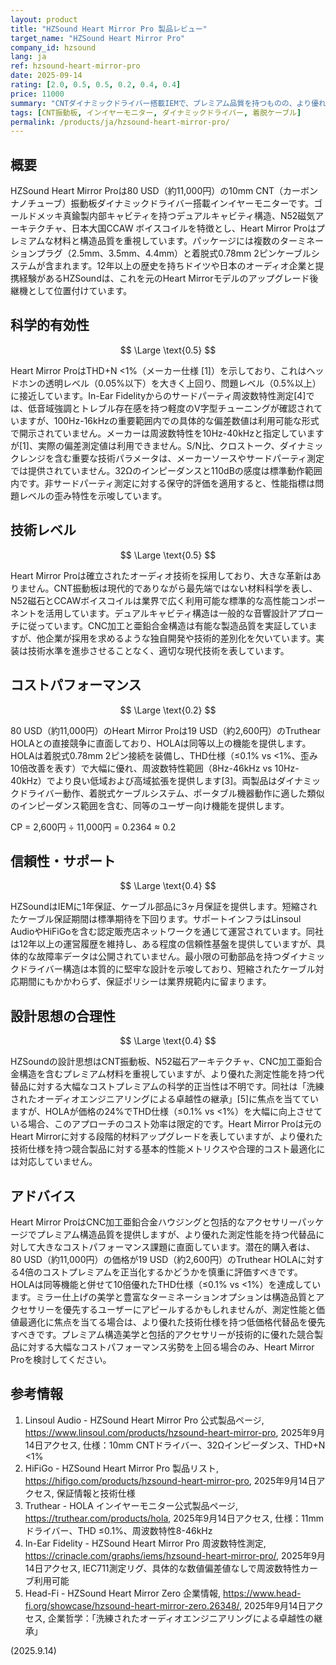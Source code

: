 ```yaml
---
layout: product
title: "HZSound Heart Mirror Pro 製品レビュー"
target_name: "HZSound Heart Mirror Pro"
company_id: hzsound
lang: ja
ref: hzsound-heart-mirror-pro
date: 2025-09-14
rating: [2.0, 0.5, 0.5, 0.2, 0.4, 0.4]
price: 11000
summary: "CNTダイナミックドライバー搭載IEMで、プレミアム品質を持つものの、より優れた性能を持つ競合製品に対してコストパフォーマンスに疑問。"
tags: [CNT振動板, インイヤーモニター, ダイナミックドライバー, 着脱ケーブル]
permalink: /products/ja/hzsound-heart-mirror-pro/
---
```

## 概要

HZSound Heart Mirror Proは80 USD（約11,000円）の10mm CNT（カーボンナノチューブ）振動板ダイナミックドライバー搭載インイヤーモニターです。ゴールドメッキ真鍮製内部キャビティを持つデュアルキャビティ構造、N52磁気アーキテクチャ、日本大国CCAW ボイスコイルを特徴とし、Heart Mirror Proはプレミアムな材料と構造品質を重視しています。パッケージには複数のターミネーションプラグ（2.5mm、3.5mm、4.4mm）と着脱式0.78mm 2ピンケーブルシステムが含まれます。12年以上の歴史を持ちドイツや日本のオーディオ企業と提携経験があるHZSoundは、これを元のHeart Mirrorモデルのアップグレード後継機として位置付けています。

## 科学的有効性

$$ \Large \text{0.5} $$

Heart Mirror ProはTHD+N <1%（メーカー仕様 [1]）を示しており、これはヘッドホンの透明レベル（0.05%以下）を大きく上回り、問題レベル（0.5%以上）に接近しています。In-Ear Fidelityからのサードパーティ周波数特性測定[4]では、低音域強調とトレブル存在感を持つ軽度のV字型チューニングが確認されていますが、100Hz-16kHzの重要範囲内での具体的な偏差数値は利用可能な形式で開示されていません。メーカーは周波数特性を10Hz-40kHzと指定していますが[1]、実際の偏差測定値は利用できません。S/N比、クロストーク、ダイナミックレンジを含む重要な技術パラメータは、メーカーソースやサードパーティ測定では提供されていません。32Ωのインピーダンスと110dBの感度は標準動作範囲内です。非サードパーティ測定に対する保守的評価を適用すると、性能指標は問題レベルの歪み特性を示唆しています。

## 技術レベル

$$ \Large \text{0.5} $$

Heart Mirror Proは確立されたオーディオ技術を採用しており、大きな革新はありません。CNT振動板は現代的でありながら最先端ではない材料科学を表し、N52磁石とCCAWボイスコイルは業界で広く利用可能な標準的な高性能コンポーネントを活用しています。デュアルキャビティ構造は一般的な音響設計アプローチに従っています。CNC加工と亜鉛合金構造は有能な製造品質を実証していますが、他企業が採用を求めるような独自開発や技術的差別化を欠いています。実装は技術水準を進歩させることなく、適切な現代技術を表しています。

## コストパフォーマンス

$$ \Large \text{0.2} $$

80 USD（約11,000円）のHeart Mirror Proは19 USD（約2,600円）のTruthear HOLAとの直接競争に直面しており、HOLAは同等以上の機能を提供します。HOLAは着脱式0.78mm 2ピン接続を装備し、THD仕様（≤0.1% vs <1%、歪み10倍改善を表す）で大幅に優れ、周波数特性範囲（8Hz-46kHz vs 10Hz-40kHz）でより良い低域および高域拡張を提供します[3]。両製品はダイナミックドライバー動作、着脱式ケーブルシステム、ポータブル機器動作に適した類似のインピーダンス範囲を含む、同等のユーザー向け機能を提供します。

CP = 2,600円 ÷ 11,000円 = 0.2364 ≈ 0.2

## 信頼性・サポート

$$ \Large \text{0.4} $$

HZSoundはIEMに1年保証、ケーブル部品に3ヶ月保証を提供します。短縮されたケーブル保証期間は標準期待を下回ります。サポートインフラはLinsoul AudioやHiFiGoを含む認定販売店ネットワークを通じて運営されています。同社は12年以上の運営履歴を維持し、ある程度の信頼性基盤を提供していますが、具体的な故障率データは公開されていません。最小限の可動部品を持つダイナミックドライバー構造は本質的に堅牢な設計を示唆しており、短縮されたケーブル対応期間にもかかわらず、保証ポリシーは業界規範内に留まります。

## 設計思想の合理性

$$ \Large \text{0.4} $$

HZSoundの設計思想はCNT振動板、N52磁石アーキテクチャ、CNC加工亜鉛合金構造を含むプレミアム材料を重視していますが、より優れた測定性能を持つ代替品に対する大幅なコストプレミアムの科学的正当性は不明です。同社は「洗練されたオーディオエンジニアリングによる卓越性の継承」[5]に焦点を当てていますが、HOLAが価格の24%でTHD仕様（≤0.1% vs <1%）を大幅に向上させている場合、このアプローチのコスト効率は限定的です。Heart Mirror Proは元のHeart Mirrorに対する段階的材料アップグレードを表していますが、より優れた技術仕様を持つ競合製品に対する基本的性能メトリクスや合理的コスト最適化には対応していません。

## アドバイス

Heart Mirror ProはCNC加工亜鉛合金ハウジングと包括的なアクセサリーパッケージでプレミアム構造品質を提供しますが、より優れた測定性能を持つ代替品に対して大きなコストパフォーマンス課題に直面しています。潜在的購入者は、80 USD（約11,000円）の価格が19 USD（約2,600円）のTruthear HOLAに対する4倍のコストプレミアムを正当化するかどうかを慎重に評価すべきです。HOLAは同等機能と併せて10倍優れたTHD仕様（≤0.1% vs <1%）を達成しています。ミラー仕上げの美学と豊富なターミネーションオプションは構造品質とアクセサリーを優先するユーザーにアピールするかもしれませんが、測定性能と価値最適化に焦点を当てる場合は、より優れた技術仕様を持つ低価格代替品を優先すべきです。プレミアム構造美学と包括的アクセサリーが技術的に優れた競合製品に対する大幅なコストパフォーマンス劣勢を上回る場合のみ、Heart Mirror Proを検討してください。

## 参考情報

1. Linsoul Audio - HZSound Heart Mirror Pro 公式製品ページ, https://www.linsoul.com/products/hzsound-heart-mirror-pro, 2025年9月14日アクセス, 仕様：10mm CNTドライバー、32Ωインピーダンス、THD+N <1%
2. HiFiGo - HZSound Heart Mirror Pro 製品リスト, https://hifigo.com/products/hzsound-heart-mirror-pro, 2025年9月14日アクセス, 保証情報と技術仕様
3. Truthear - HOLA インイヤーモニター公式製品ページ, https://truthear.com/products/hola, 2025年9月14日アクセス, 仕様：11mmドライバー、THD ≤0.1%、周波数特性8-46kHz
4. In-Ear Fidelity - HZSound Heart Mirror Pro 周波数特性測定, https://crinacle.com/graphs/iems/hzsound-heart-mirror-pro/, 2025年9月14日アクセス, IEC711測定リグ、具体的な数値偏差値なしで周波数特性カーブ利用可能
5. Head-Fi - HZSound Heart Mirror Zero 企業情報, https://www.head-fi.org/showcase/hzsound-heart-mirror-zero.26348/, 2025年9月14日アクセス, 企業哲学：「洗練されたオーディオエンジニアリングによる卓越性の継承」

(2025.9.14)